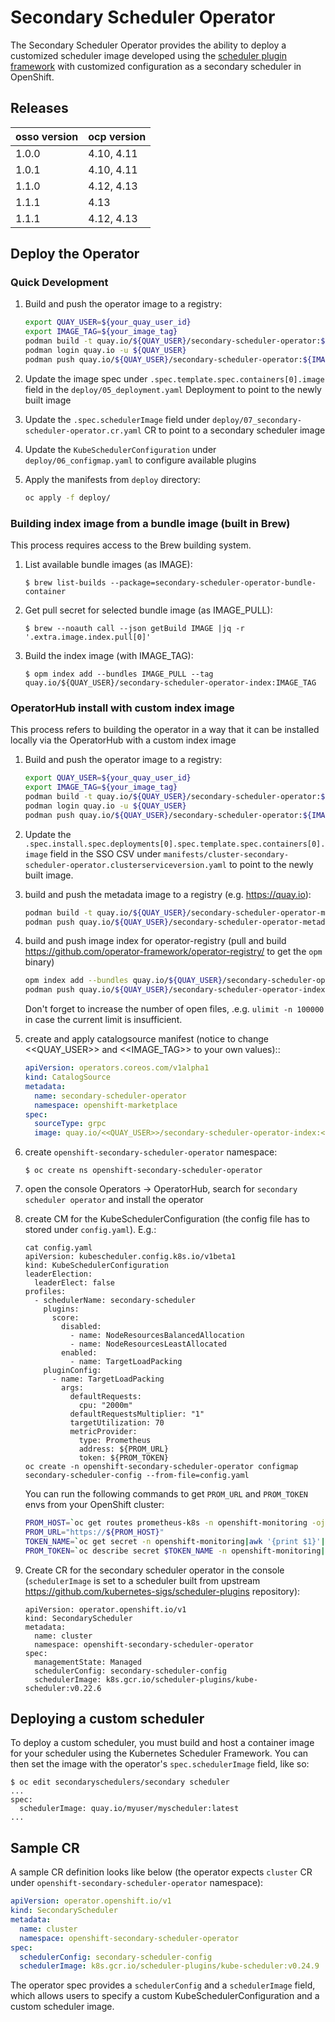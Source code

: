 # Secondary Scheduler Operator

The Secondary Scheduler Operator provides the ability to deploy a customized scheduler image developed using the [scheduler plugin framework](https://kubernetes.io/docs/concepts/scheduling-eviction/scheduling-framework/) with customized  configuration as a secondary scheduler in OpenShift.

## Releases

| osso version | ocp version |
| ------------ | ----------- |
| 1.0.0        | 4.10, 4.11  |
| 1.0.1        | 4.10, 4.11  |
| 1.1.0        | 4.12, 4.13  |
| 1.1.1        | 4.13        |
| 1.1.1        | 4.12, 4.13  |

## Deploy the Operator

### Quick Development

1. Build and push the operator image to a registry:
   ```sh
   export QUAY_USER=${your_quay_user_id}
   export IMAGE_TAG=${your_image_tag}
   podman build -t quay.io/${QUAY_USER}/secondary-scheduler-operator:${IMAGE_TAG} .
   podman login quay.io -u ${QUAY_USER}
   podman push quay.io/${QUAY_USER}/secondary-scheduler-operator:${IMAGE_TAG}
   ```

1. Update the image spec under `.spec.template.spec.containers[0].image` field in the `deploy/05_deployment.yaml` Deployment to point to the newly built image

1. Update the `.spec.schedulerImage` field under `deploy/07_secondary-scheduler-operator.cr.yaml` CR to point to a secondary scheduler image

1. Update the `KubeSchedulerConfiguration` under `deploy/06_configmap.yaml` to configure available plugins

1. Apply the manifests from `deploy` directory:
   ```sh
   oc apply -f deploy/
   ```

### Building index image from a bundle image (built in Brew)

This process requires access to the Brew building system.

1. List available bundle images (as IMAGE):
   ```
   $ brew list-builds --package=secondary-scheduler-operator-bundle-container
   ```

1. Get pull secret for selected bundle image (as IMAGE_PULL):
   ```
   $ brew --noauth call --json getBuild IMAGE |jq -r '.extra.image.index.pull[0]'
   ```

1. Build the index image (with IMAGE_TAG):
   ```
   $ opm index add --bundles IMAGE_PULL --tag quay.io/${QUAY_USER}/secondary-scheduler-operator-index:IMAGE_TAG
   ```

### OperatorHub install with custom index image

This process refers to building the operator in a way that it can be installed locally via the OperatorHub with a custom index image

1. Build and push the operator image to a registry:
   ```sh
   export QUAY_USER=${your_quay_user_id}
   export IMAGE_TAG=${your_image_tag}
   podman build -t quay.io/${QUAY_USER}/secondary-scheduler-operator:${IMAGE_TAG} .
   podman login quay.io -u ${QUAY_USER}
   podman push quay.io/${QUAY_USER}/secondary-scheduler-operator:${IMAGE_TAG}
   ```

1. Update the `.spec.install.spec.deployments[0].spec.template.spec.containers[0].image` field in the SSO CSV under `manifests/cluster-secondary-scheduler-operator.clusterserviceversion.yaml` to point to the newly built image.

1. build and push the metadata image to a registry (e.g. https://quay.io):
   ```sh
   podman build -t quay.io/${QUAY_USER}/secondary-scheduler-operator-metadata:${IMAGE_TAG} -f Dockerfile.metadata .
   podman push quay.io/${QUAY_USER}/secondary-scheduler-operator-metadata:${IMAGE_TAG}
   ```

1. build and push image index for operator-registry (pull and build https://github.com/operator-framework/operator-registry/ to get the `opm` binary)
   ```sh
   opm index add --bundles quay.io/${QUAY_USER}/secondary-scheduler-operator-metadata:${IMAGE_TAG} --tag quay.io/${QUAY_USER}/secondary-scheduler-operator-index:${IMAGE_TAG}
   podman push quay.io/${QUAY_USER}/secondary-scheduler-operator-index:${IMAGE_TAG}
   ```

   Don't forget to increase the number of open files, .e.g. `ulimit -n 100000` in case the current limit is insufficient.

1. create and apply catalogsource manifest (notice to change <<QUAY_USER>> and <<IMAGE_TAG>> to your own values)::
   ```yaml
   apiVersion: operators.coreos.com/v1alpha1
   kind: CatalogSource
   metadata:
     name: secondary-scheduler-operator
     namespace: openshift-marketplace
   spec:
     sourceType: grpc
     image: quay.io/<<QUAY_USER>>/secondary-scheduler-operator-index:<<IMAGE_TAG>>
   ```

1. create `openshift-secondary-scheduler-operator` namespace:
   ```
   $ oc create ns openshift-secondary-scheduler-operator
   ```

1. open the console Operators -> OperatorHub, search for  `secondary scheduler operator` and install the operator

1. create CM for the KubeSchedulerConfiguration (the config file has to stored under `config.yaml`). E.g.:
   ```
   cat config.yaml
   apiVersion: kubescheduler.config.k8s.io/v1beta1
   kind: KubeSchedulerConfiguration
   leaderElection:
     leaderElect: false
   profiles:
     - schedulerName: secondary-scheduler
       plugins:
         score:
           disabled:
             - name: NodeResourcesBalancedAllocation
             - name: NodeResourcesLeastAllocated
           enabled:
             - name: TargetLoadPacking
       pluginConfig:
         - name: TargetLoadPacking
           args:
             defaultRequests:
               cpu: "2000m"
             defaultRequestsMultiplier: "1"
             targetUtilization: 70
             metricProvider:
               type: Prometheus
               address: ${PROM_URL}
               token: ${PROM_TOKEN}
   oc create -n openshift-secondary-scheduler-operator configmap secondary-scheduler-config --from-file=config.yaml
   ```
   You can run the following commands to get `PROM_URL` and `PROM_TOKEN` envs from your OpenShift cluster:
   ```sh
   PROM_HOST=`oc get routes prometheus-k8s -n openshift-monitoring -ojson |jq ".status.ingress"|jq ".[0].host"|sed 's/"//g'`
   PROM_URL="https://${PROM_HOST}"
   TOKEN_NAME=`oc get secret -n openshift-monitoring|awk '{print $1}'|grep prometheus-k8s-token -m 1`
   PROM_TOKEN=`oc describe secret $TOKEN_NAME -n openshift-monitoring|grep "token:"|cut -d: -f2|sed 's/^ *//g'`
   ```

1. Create CR for the secondary scheduler operator in the console (`schedulerImage` is set to a scheduler built from upstream https://github.com/kubernetes-sigs/scheduler-plugins repository):
   ```
   apiVersion: operator.openshift.io/v1
   kind: SecondaryScheduler
   metadata:
     name: cluster
     namespace: openshift-secondary-scheduler-operator
   spec:
     managementState: Managed
     schedulerConfig: secondary-scheduler-config
     schedulerImage: k8s.gcr.io/scheduler-plugins/kube-scheduler:v0.22.6
   ```

## Deploying a custom scheduler
To deploy a custom scheduler, you must build and host a container image for
your scheduler using the Kubernetes Scheduler Framework. You can then set the
image with the operator's `spec.schedulerImage` field, like so:
```
$ oc edit secondaryschedulers/secondary scheduler
...
spec:
  schedulerImage: quay.io/myuser/myscheduler:latest
...
```

## Sample CR

A sample CR definition looks like below (the operator expects `cluster` CR under `openshift-secondary-scheduler-operator` namespace):

```yaml
apiVersion: operator.openshift.io/v1
kind: SecondaryScheduler
metadata:
  name: cluster
  namespace: openshift-secondary-scheduler-operator
spec:
  schedulerConfig: secondary-scheduler-config
  schedulerImage: k8s.gcr.io/scheduler-plugins/kube-scheduler:v0.24.9
```

The operator spec provides a `schedulerConfig` and a `schedulerImage` field, which allows users to specify a custom KubeSchedulerConfiguration and a custom scheduler image.
